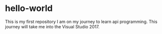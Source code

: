 # hello-world
This is my first repository
I am on my journey to learn api programming.
This journey will take me into the Visual Studio 2017.
